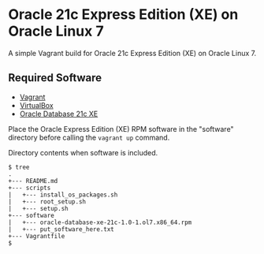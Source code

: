 # Oracle 21c Express Edition (XE) on Oracle Linux 7

A simple Vagrant build for Oracle 21c Express Edition (XE) on Oracle Linux 7.

## Required Software

* [Vagrant](https://www.vagrantup.com/downloads.html)
* [VirtualBox](https://www.virtualbox.org/wiki/Downloads)
* [Oracle Database 21c XE](https://www.oracle.com/database/technologies/xe-downloads.html)

Place the Oracle Express Edition (XE) RPM software in the "software" directory before calling the `vagrant up` command.

Directory contents when software is included.

```
$ tree
.
+--- README.md
+--- scripts
|   +--- install_os_packages.sh
|   +--- root_setup.sh
|   +--- setup.sh
+--- software
|   +--- oracle-database-xe-21c-1.0-1.ol7.x86_64.rpm
|   +--- put_software_here.txt
+--- Vagrantfile
$
```